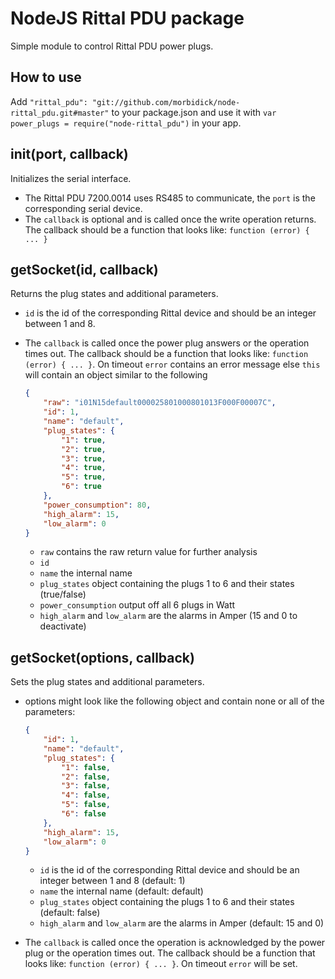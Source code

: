 NodeJS Rittal PDU package
============================

Simple module to control Rittal PDU power plugs.

How to use
---------------

Add `"rittal_pdu": "git://github.com/morbidick/node-rittal_pdu.git#master"` to your package.json and use it with `var power_plugs = require("node-rittal_pdu")` in your app.


## init(port, callback)

Initializes the serial interface. 
  * The Rittal PDU 7200.0014 uses RS485 to communicate, the `port` is the corresponding serial device.
  * The `callback` is optional and is called once the write operation returns. The callback should be a function that looks like: `function (error) { ... }`

## getSocket(id, callback)

Returns the plug states and additional parameters.
  * `id` is the id of the corresponding Rittal device and should be an integer between 1 and 8.
  * The `callback` is called once the power plug answers or the operation times out. The callback should be a function that looks like: `function (error) { ... }`. On timeout `error` contains an error message else `this` will contain an object similar to the following

    ````json
    {
        "raw": "i01N15default000025801000801013F000F00007C",
        "id": 1,
        "name": "default",
        "plug_states": {
            "1": true,
            "2": true,
            "3": true,
            "4": true,
            "5": true,
            "6": true
        },
        "power_consumption": 80,
        "high_alarm": 15,
        "low_alarm": 0
    }
    ````

    * `raw` contains the raw return value for further analysis
    * `id`
    * `name` the internal name
    * `plug_states` object containing the plugs 1 to 6 and their states (true/false)
    * `power_consumption` output off all 6 plugs in Watt
    * `high_alarm` and `low_alarm` are the alarms in Amper (15 and 0 to deactivate)

## getSocket(options, callback)

Sets the plug states and additional parameters.
  * options might look like the following object and contain none or all of the parameters:

    ````json
    {
        "id": 1,
        "name": "default",
        "plug_states": {
            "1": false,
            "2": false,
            "3": false,
            "4": false,
            "5": false,
            "6": false
        },
        "high_alarm": 15,
        "low_alarm": 0
    }
    ````

    * `id` is the id of the corresponding Rittal device and should be an integer between 1 and 8 (default: 1)
    * `name` the internal name (default: default)
    * `plug_states` object containing the plugs 1 to 6 and their states (default: false)
    * `high_alarm` and `low_alarm` are the alarms in Amper (default: 15 and 0)
  * The `callback` is called once the operation is acknowledged by the power plug or the operation times out. The callback should be a function that looks like: `function (error) { ... }`. On timeout `error` will be set.
